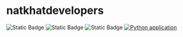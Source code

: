 # natkhatdevelopers
![Static Badge](https://img.shields.io/badge/natkhat-developers-red)
![Static Badge](https://img.shields.io/badge/AGPL--3.0--License-purple)
![Static Badge](https://img.shields.io/badge/Python-3776AB?style=for-the-badge&logo=python&logoColor=white)
[![Python application](https://github.com/SE-Group89/natkhatdevelopers/actions/workflows/python-test.yml/badge.svg)](https://github.com/SE-Group89/natkhatdevelopers/actions/workflows/python-test.yml)
